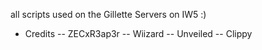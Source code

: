 all scripts used on the Gillette Servers on IW5 :)

- Credits
-- ZECxR3ap3r
-- Wiizard
-- Unveiled
-- Clippy
